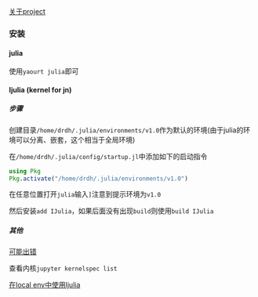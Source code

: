 [关于project](https://stackoverflow.com/questions/36398629/change-package-directory-in-julia)

### 安装

#### julia

使用`yaourt julia`即可

#### Ijulia (kernel for jn)

##### 步骤

创建目录`/home/drdh/.julia/environments/v1.0`作为默认的环境(由于julia的环境可以分离、嵌套，这个相当于全局环境)

在`/home/drdh/.julia/config/startup.jl`中添加如下的启动指令

```julia
using Pkg
Pkg.activate("/home/drdh/.julia/environments/v1.0")
```

在任意位置打开`julia`输入`]`注意到提示环境为`v1.0`

然后安装`add IJulia`，如果后面没有出现`build`则使用`build IJulia`

##### 其他

[可能出错](https://www.jianshu.com/p/859475dc3dae)

查看内核`jupyter kernelspec list`

[在local env中使用Ijulia](https://github.com/JuliaLang/IJulia.jl/issues/750)



